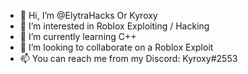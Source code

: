 - 👋 Hi, I’m @ElytraHacks Or Kyroxy
- 👀 I’m interested in Roblox Exploiting / Hacking
- 🌱 I’m currently learning C++
- 💞️ I’m looking to collaborate on a Roblox Exploit
- 📫 You can reach me from my Discord: Kyroxy#2553
